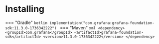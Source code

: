 # Installing

=== "Gradle"
    ```kotlin
    implementation("com.grafana:grafana-foundation-sdk:11.3.0-1736342222")
    ```
=== "Maven"
    ```xml
    <dependency>
        <groupId>com.grafana</groupId>
        <artifactId>grafana-foundation-sdk</artifactId>
        <version>11.3.0-1736342222</version>
    </dependency>
    ```
